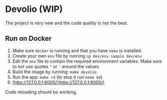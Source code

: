 # Devolio (WIP)

The project is very new and the code quality is not the best.

## Run on Docker

1. Make sure `docker` is running and that you have `make` is installed.
2. Create your own `env` file by running `cp dev/env.sample dev/env`
3. Edit the `env` file to contain the required environment variables.
    Make sure to not use quotes `"` or `'` around the values.
4. Build the image by running: `make devolio`
5. Run the app: `make rd` (to stop it run `make kd`)
6. [http://127.0.0.1:8000/](http://127.0.0.1:8000/)

Code reloading should be working.